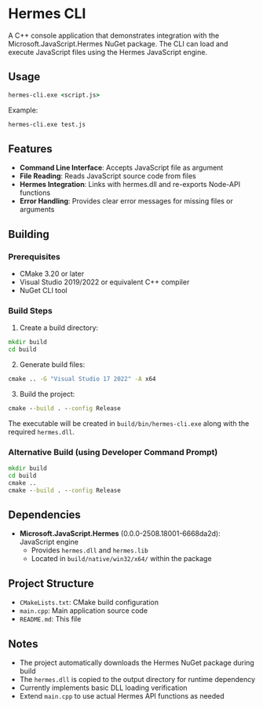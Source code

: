 # Hermes CLI

A C++ console application that demonstrates integration with the Microsoft.JavaScript.Hermes NuGet package. The CLI can load and execute JavaScript files using the Hermes JavaScript engine.

## Usage

```cmd
hermes-cli.exe <script.js>
```

Example:
```cmd
hermes-cli.exe test.js
```

## Features

- **Command Line Interface**: Accepts JavaScript file as argument
- **File Reading**: Reads JavaScript source code from files
- **Hermes Integration**: Links with hermes.dll and re-exports Node-API functions
- **Error Handling**: Provides clear error messages for missing files or arguments

## Building

### Prerequisites
- CMake 3.20 or later
- Visual Studio 2019/2022 or equivalent C++ compiler
- NuGet CLI tool

### Build Steps

1. Create a build directory:
```cmd
mkdir build
cd build
```

2. Generate build files:
```cmd
cmake .. -G "Visual Studio 17 2022" -A x64
```

3. Build the project:
```cmd
cmake --build . --config Release
```

The executable will be created in `build/bin/hermes-cli.exe` along with the required `hermes.dll`.

### Alternative Build (using Developer Command Prompt)

```cmd
mkdir build
cd build
cmake ..
cmake --build . --config Release
```

## Dependencies

- **Microsoft.JavaScript.Hermes** (0.0.0-2508.18001-6668da2d): JavaScript engine
  - Provides `hermes.dll` and `hermes.lib`
  - Located in `build/native/win32/x64/` within the package

## Project Structure

- `CMakeLists.txt`: CMake build configuration
- `main.cpp`: Main application source code
- `README.md`: This file

## Notes

- The project automatically downloads the Hermes NuGet package during build
- The `hermes.dll` is copied to the output directory for runtime dependency
- Currently implements basic DLL loading verification
- Extend `main.cpp` to use actual Hermes API functions as needed
